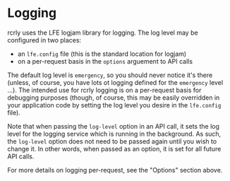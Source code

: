 # Logging

rcrly uses the LFE logjam library for logging. The log level may be configured
in two places:

* an ``lfe.config`` file (this is the standard location for logjam)
* on a per-request basis in the ``options`` arguement to API calls

The default log level is ``emergency``, so you should never notice it's there
(unless, of course, you have lots ot logging defined for the ``emergency``
level ...). The intended use for rcrly logging is on a per-request basis for
debugging purposes (though, of course, this may be easily overridden in your
application code by setting the log level you desire in the ``lfe.config``
file).

Note that when passing the ``log-level`` option in an API call, it sets the
log level for the logging service which is running in the background. As such,
the ``log-level`` option does not need to be passed again until you wish to
change it. In other words, when passed as an option, it is set for all future
API calls.

For more details on logging per-request, see the "Options" section above.
